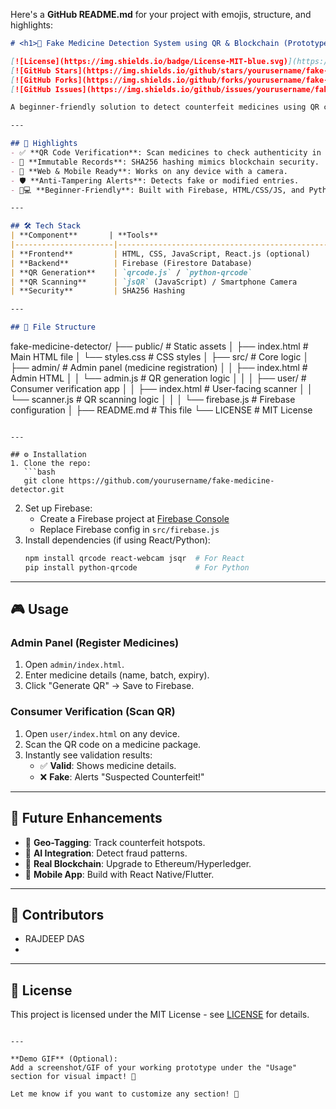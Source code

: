 Here's a **GitHub README.md** for your project with emojis, structure, and highlights:

```markdown
# <h1>💊 Fake Medicine Detection System using QR & Blockchain (Prototype)</h1>

[![License](https://img.shields.io/badge/License-MIT-blue.svg)](https://opensource.org/licenses/MIT)
[![GitHub Stars](https://img.shields.io/github/stars/yourusername/fake-medicine-detector)](https://github.com/yourusername/fake-medicine-detector/stargazers)
[![GitHub Forks](https://img.shields.io/github/forks/yourusername/fake-medicine-detector)](https://github.com/yourusername/fake-medicine-detector/network)
[![GitHub Issues](https://img.shields.io/github/issues/yourusername/fake-medicine-detector)](https://github.com/yourusername/fake-medicine-detector/issues)

A beginner-friendly solution to detect counterfeit medicines using QR codes and a simplified blockchain-like verification system. Built for hackathons! 🔍✨

---

## 🚀 Highlights
- ✅ **QR Code Verification**: Scan medicines to check authenticity in real-time.
- 🔗 **Immutable Records**: SHA256 hashing mimics blockchain security.
- 📱 **Web & Mobile Ready**: Works on any device with a camera.
- 🛡️ **Anti-Tampering Alerts**: Detects fake or modified entries.
- 🧑💻 **Beginner-Friendly**: Built with Firebase, HTML/CSS/JS, and Python.

---

## 🛠️ Tech Stack
| **Component**       | **Tools**                                                                 |
|----------------------|---------------------------------------------------------------------------|
| **Frontend**         | HTML, CSS, JavaScript, React.js (optional)                               |
| **Backend**          | Firebase (Firestore Database)                                            |
| **QR Generation**    | `qrcode.js` / `python-qrcode`                                            |
| **QR Scanning**      | `jsQR` (JavaScript) / Smartphone Camera                                  |
| **Security**         | SHA256 Hashing                                                           |

---

## 📂 File Structure
```
fake-medicine-detector/
├── public/                   # Static assets
│   ├── index.html            # Main HTML file
│   └── styles.css            # CSS styles
│
├── src/                      # Core logic
│   ├── admin/                # Admin panel (medicine registration)
│   │   ├── index.html        # Admin HTML
│   │   └── admin.js          # QR generation logic
│   │
│   ├── user/                 # Consumer verification app
│   │   ├── index.html        # User-facing scanner
│   │   └── scanner.js        # QR scanning logic
│   │
│   └── firebase.js           # Firebase configuration
│
├── README.md                 # This file
└── LICENSE                   # MIT License
```

---

## ⚙️ Installation
1. Clone the repo:
   ```bash
   git clone https://github.com/yourusername/fake-medicine-detector.git
   ```
2. Set up Firebase:
   - Create a Firebase project at [Firebase Console](https://console.firebase.google.com/)
   - Replace Firebase config in `src/firebase.js`
3. Install dependencies (if using React/Python):
   ```bash
   npm install qrcode react-webcam jsqr  # For React
   pip install python-qrcode             # For Python
   ```

---

## 🎮 Usage
### **Admin Panel** (Register Medicines)
1. Open `admin/index.html`.
2. Enter medicine details (name, batch, expiry).
3. Click "Generate QR" → Save to Firebase.

### **Consumer Verification** (Scan QR)
1. Open `user/index.html` on any device.
2. Scan the QR code on a medicine package.
3. Instantly see validation results:
   - ✅ **Valid**: Shows medicine details.
   - ❌ **Fake**: Alerts "Suspected Counterfeit!"

---

## 🌟 Future Enhancements
- 📍 **Geo-Tagging**: Track counterfeit hotspots.
- 🤖 **AI Integration**: Detect fraud patterns.
- 🔗 **Real Blockchain**: Upgrade to Ethereum/Hyperledger.
- 📱 **Mobile App**: Build with React Native/Flutter.

---

## 👥 Contributors
- RAJDEEP DAS 
- 

---

## 📜 License
This project is licensed under the MIT License - see [LICENSE](LICENSE) for details.
```

---

**Demo GIF** (Optional):  
Add a screenshot/GIF of your working prototype under the "Usage" section for visual impact! 🎥

Let me know if you want to customize any section! 🚀
